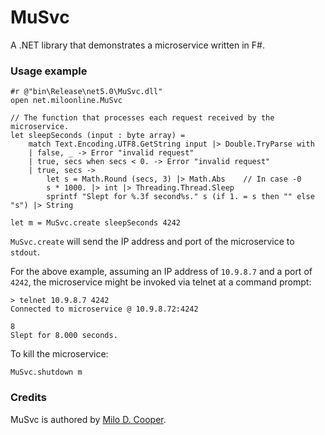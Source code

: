 # MuSvc
A .NET library that demonstrates a microservice written in F#.

### Usage example
```
#r @"bin\Release\net5.0\MuSvc.dll"
open net.miloonline.MuSvc

// The function that processes each request received by the microservice.
let sleepSeconds (input : byte array) =
    match Text.Encoding.UTF8.GetString input |> Double.TryParse with
    | false, _ -> Error "invalid request"
    | true, secs when secs < 0. -> Error "invalid request"
    | true, secs ->
        let s = Math.Round (secs, 3) |> Math.Abs    // In case -0
        s * 1000. |> int |> Threading.Thread.Sleep
        sprintf "Slept for %.3f second%s." s (if 1. = s then "" else "s") |> String

let m = MuSvc.create sleepSeconds 4242
```

`MuSvc.create` will send the IP address and port of the microservice to `stdout`.

For the above example, assuming an IP address of `10.9.8.7` and a port of `4242`, the microservice might be invoked via telnet at a command prompt:

```
> telnet 10.9.8.7 4242
Connected to microservice @ 10.9.8.72:4242

8
Slept for 8.000 seconds.
```

To kill the microservice:
```
MuSvc.shutdown m
```

### Credits
MuSvc is authored by [Milo D. Cooper](https://www.miloonline.net).
